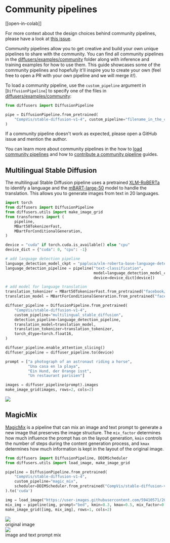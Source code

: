 <!--Copyright 2024 The HuggingFace Team. All rights reserved.

Licensed under the Apache License, Version 2.0 (the "License"); you may not use this file except in compliance with
the License. You may obtain a copy of the License at

http://www.apache.org/licenses/LICENSE-2.0

Unless required by applicable law or agreed to in writing, software distributed under the License is distributed on
an "AS IS" BASIS, WITHOUT WARRANTIES OR CONDITIONS OF ANY KIND, either express or implied. See the License for the
specific language governing permissions and limitations under the License.
-->

# Community pipelines

[[open-in-colab]]

<Tip>

For more context about the design choices behind community pipelines, please have a look at [this issue](https://github.com/huggingface/diffusers/issues/841).

</Tip>

Community pipelines allow you to get creative and build your own unique pipelines to share with the community. You can find all community pipelines in the [diffusers/examples/community](https://github.com/huggingface/diffusers/tree/main/examples/community) folder along with inference and training examples for how to use them. This guide showcases some of the community pipelines and hopefully it'll inspire you to create your own (feel free to open a PR with your own pipeline and we will merge it!).

To load a community pipeline, use the `custom_pipeline` argument in [`DiffusionPipeline`] to specify one of the files in [diffusers/examples/community](https://github.com/huggingface/diffusers/tree/main/examples/community):

```py
from diffusers import DiffusionPipeline

pipe = DiffusionPipeline.from_pretrained(
    "CompVis/stable-diffusion-v1-4", custom_pipeline="filename_in_the_community_folder", use_safetensors=True
)
```

If a community pipeline doesn't work as expected, please open a GitHub issue and mention the author.

You can learn more about community pipelines in the how to [load community pipelines](custom_pipeline_overview) and how to [contribute a community pipeline](contribute_pipeline) guides.

## Multilingual Stable Diffusion

The multilingual Stable Diffusion pipeline uses a pretrained [XLM-RoBERTa](https://huggingface.co/papluca/xlm-roberta-base-language-detection) to identify a language and the [mBART-large-50](https://huggingface.co/facebook/mbart-large-50-many-to-one-mmt) model to handle the translation. This allows you to generate images from text in 20 languages.

```py
import torch
from diffusers import DiffusionPipeline
from diffusers.utils import make_image_grid
from transformers import (
    pipeline,
    MBart50TokenizerFast,
    MBartForConditionalGeneration,
)

device = "cuda" if torch.cuda.is_available() else "cpu"
device_dict = {"cuda": 0, "cpu": -1}

# add language detection pipeline
language_detection_model_ckpt = "papluca/xlm-roberta-base-language-detection"
language_detection_pipeline = pipeline("text-classification",
                                       model=language_detection_model_ckpt,
                                       device=device_dict[device])

# add model for language translation
translation_tokenizer = MBart50TokenizerFast.from_pretrained("facebook/mbart-large-50-many-to-one-mmt")
translation_model = MBartForConditionalGeneration.from_pretrained("facebook/mbart-large-50-many-to-one-mmt").to(device)

diffuser_pipeline = DiffusionPipeline.from_pretrained(
    "CompVis/stable-diffusion-v1-4",
    custom_pipeline="multilingual_stable_diffusion",
    detection_pipeline=language_detection_pipeline,
    translation_model=translation_model,
    translation_tokenizer=translation_tokenizer,
    torch_dtype=torch.float16,
)

diffuser_pipeline.enable_attention_slicing()
diffuser_pipeline = diffuser_pipeline.to(device)

prompt = ["a photograph of an astronaut riding a horse",
          "Una casa en la playa",
          "Ein Hund, der Orange isst",
          "Un restaurant parisien"]

images = diffuser_pipeline(prompt).images
make_image_grid(images, rows=2, cols=2)
```

<div class="flex justify-center">
    <img src="https://user-images.githubusercontent.com/4313860/198328706-295824a4-9856-4ce5-8e66-278ceb42fd29.png"/>
</div>

## MagicMix

[MagicMix](https://huggingface.co/papers/2210.16056) is a pipeline that can mix an image and text prompt to generate a new image that preserves the image structure. The `mix_factor` determines how much influence the prompt has on the layout generation, `kmin` controls the number of steps during the content generation process, and `kmax` determines how much information is kept in the layout of the original image.

```py
from diffusers import DiffusionPipeline, DDIMScheduler
from diffusers.utils import load_image, make_image_grid

pipeline = DiffusionPipeline.from_pretrained(
    "CompVis/stable-diffusion-v1-4",
    custom_pipeline="magic_mix",
    scheduler=DDIMScheduler.from_pretrained("CompVis/stable-diffusion-v1-4", subfolder="scheduler"),
).to('cuda')

img = load_image("https://user-images.githubusercontent.com/59410571/209578593-141467c7-d831-4792-8b9a-b17dc5e47816.jpg")
mix_img = pipeline(img, prompt="bed", kmin=0.3, kmax=0.5, mix_factor=0.5)
make_image_grid([img, mix_img], rows=1, cols=2)
```

<div class="flex gap-4">
  <div>
    <img class="rounded-xl" src="https://user-images.githubusercontent.com/59410571/209578593-141467c7-d831-4792-8b9a-b17dc5e47816.jpg" />
    <figcaption class="mt-2 text-center text-sm text-gray-500">original image</figcaption>
  </div>
  <div>
    <img class="rounded-xl" src="https://user-images.githubusercontent.com/59410571/209578602-70f323fa-05b7-4dd6-b055-e40683e37914.jpg" />
    <figcaption class="mt-2 text-center text-sm text-gray-500">image and text prompt mix</figcaption>
  </div>
</div>
